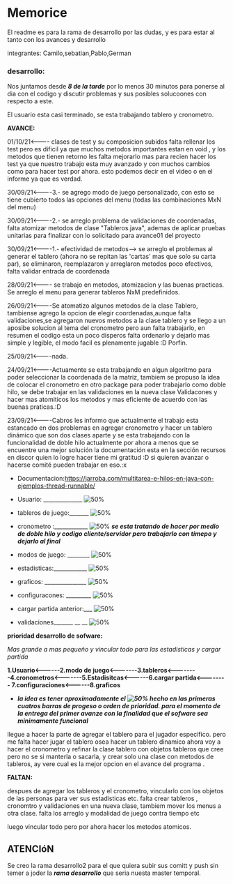 # Memorice

El readme es para la rama de desarrollo por las dudas, y es para estar al tanto con los avances y 
desarrollo

integrantes: Camilo,sebatian,Pablo,German

### desarrollo:
Nos juntamos desde **_8 de la tarde_** por lo menos 30 minutos para ponerse al dia con el codigo y discutir problemas y sus posibles solucoones con respecto a este. 

El usuario esta casi terminado, se esta trabajando tablero y cronometro.

**AVANCE:**

01/10/21<---- clases de test y su composicion subidos falta rellenar los test pero es dificil ya que muchos metodos importantes estan en void , y los metodos que tienen retorno les falta mejorarlo mas para recien hacer los test ya que nuestro trabajo esta muy avanzado y con muchos cambios como para hacer test por ahora. esto podemos decir en el video o en el informe ya que es verdad. 

30/09/21<----3.- se agrego modo de juego personalizado, con esto se tiene cubierto todos las opciones del menu (todas las combinaciones MxN del menu)

30/09/21<----2.- se arreglo problema de validaciones de coordenadas, falta atomizar metodos de clase "Tableros.java", ademas de aplicar pruebas unitarias para finalizar con lo solicitado para avance01 del proyecto

30/09/21<----1.- efectividad de metodos--> se arreglo el problemas al generar el tablero (ahora no se repitan las 'cartas' mas que solo su carta par), se eliminaron, reemplazaron y arreglaron metodos poco efectivos, falta validar entrada de coordenada

28/09/21<---- se trabajo en metodos, atomizacion y las buenas practicas. Se arreglo el menu para generar tableros NxM predefinidos.      

26/09/21<----Se atomatizo algunos metodos de la clase Tablero, tambiense agrego la opcion de elegir coordenadas,aunque falta validaciones,se agregaron nuevos metodos a la clase tablero y se llego a un aposibe solucion al tema del cronometro pero aun falta trabajarlo, en resumen el codigo esta un poco disperos falta ordenarlo y dejarlo mas simple y legible, el modo facil es plenamente jugable :D Porfin.

25/09/21<----nada.

24/09/21<----Actuamente se esta trabajando en algun algoritmo para poder seleccionar la coordenada de la matriz, tambiem se propuso la idea de colocar el cronometro en otro package para poder trabajarlo como doble hilo, se debe trabajar en las validaciones en la nueva clase Validacones y hacer mas atomiticos los metodos y mas eficiente de acuerdo con las buenas praticas.:D

23/09/21<----Cabros les informo que actualmente el trabajo esta estancado en dos problemas en agregar cronometro y hacer un tablero 
dinámico que son dos clases aparte y se esta trabajando con la funcionalidad de doble hilo actualmente por ahora a menos que se 
encuentre una mejor solución la documentación esta en la sección recursos en discor quien lo logre hacer tiene mi gratitud :D  si
quieren avanzar o hacerse comité pueden trabajar en eso.:x

- Documentacion:https://jarroba.com/multitarea-e-hilos-en-java-con-ejemplos-thread-runnable/

- Usuario: ______________           ![50%](https://progress-bar.dev/70) 

- tableros de juego:_______  ![50%](https://progress-bar.dev/80) 

- cronometro :____________   ![50%](https://progress-bar.dev/15) **_se esta tratando de hacer por medio de doble hilo y codigo  cliente/servidor
  pero trabajarlo con timepo y dejarlo al final_**

- modos de juego: ________    ![50%](https://progress-bar.dev/70)

- estadisticas:____________      ![50%](https://progress-bar.dev/5)

- graficos: _______________ ![50%](https://progress-bar.dev/0)

- configuracones: _________    ![50%](https://progress-bar.dev/0)

- cargar partida anterior:___ ![50%](https://progress-bar.dev/0)

- validaciones_______   __    __   ![50%](https://progress-bar.dev/30)

**prioridad desarrollo de sofware:** 

_Mas grande a mas pequeño y vincular todo para las estadisticas y cargar partida_

**1.Usuario<------2.modo de juego<-------3.tableros<--------4.cronometros<-------5.Estadisitcas<------6.cargar partida<-------- 7.configuraciones<------8.graficos**

- **_la idea es tener aproximadamente el ![50%](https://progress-bar.dev/50) hecho en las primeras cuatros barras de progeso o orden de prioridad. para el momento de la entrega del primer avanze con la finalidad que el sofware sea minimamente funcional_**

llegue a hacer la parte de agregar el tablero para el jugador especifico.
pero me falta hacer jugar el tablero osea hacer un tablero dinamico ahora voy a hacer el cronometro y refinar la clase tablero con objetos tableros
que cree pero no se si manterla o sacarla, y crear solo una clase con metodos de tableros, ay vere cual es la mejor opcion en el avance del programa .


**FALTAN:**

despues de agregar los tableros y el cronometro, vincularlo con los   objetos de las personas para ver sus estadisticas etc.
falta crear tableros , cronomtro y validaciones en una nueva clase, tambiem mover los menus a otra clase.
falta los arreglo y modalidad de juego contra tiempo etc

luego vincular todo pero por ahora hacer  los metodos atomicos.


##  ATENCIóN

Se creo la rama desarrollo2 para el que quiera subir sus comitt y push sin temer a  joder la **_rama desarrollo_** que seria nuesta master temporal.


